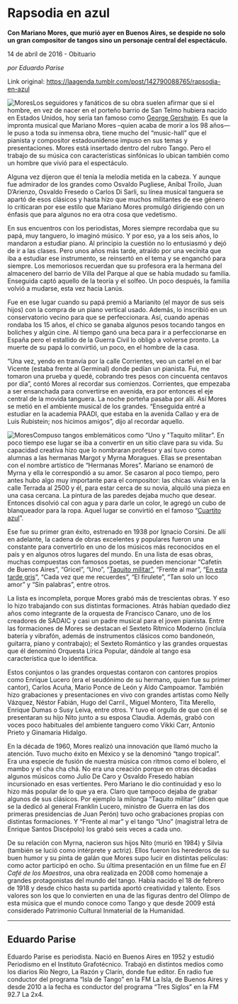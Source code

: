 # Rapsodia en azul

**Con Mariano Mores, que murió ayer en Buenos Aires, se despide no solo un gran compositor de tangos sino un personaje central del espectáculo.**

14 de abril de 2016 - Obituario

_por Eduardo Parise_

Link original: https://laagenda.tumblr.com/post/142790088765/rapsodia-en-azul

![Mores](https://64.media.tumblr.com/22b91c19dbc23e887dd5982025e19332/tumblr_inline_pk0w4paadG1t6q87u_500.jpg)Los seguidores y fanáticos de su obra suelen afirmar que si el hombre, en vez de nacer en el porteño barrio de San Telmo hubiera nacido en Estados Unidos, hoy sería tan famoso como [George Gershwin](https://www.youtube.com/watch?v=eFHdRkeEnpM). Es que la impronta musical que Mariano Mores –quien acaba de morir a los 98 años— le puso a toda su inmensa obra, tiene mucho del “music-hall” que el pianista y compositor estadounidense impuso en sus temas y presentaciones. Mores está insertado dentro del rubro Tango. Pero el trabajo de su música con características sinfónicas lo ubican también como un hombre que vivió para el espectáculo.

Alguna vez dijeron que él tenía la melodía metida en la cabeza. Y aunque fue admirador de los grandes como Osvaldo Pugliese, Aníbal Troilo, Juan D’Arienzo, Osvaldo Fresedo o Carlos Di Sarli, su línea musical tanguera se apartó de esos clásicos y hasta hizo que muchos militantes de ese género lo criticaran por ese estilo que Mariano Mores promulgó dirigiendo con un énfasis que para algunos no era otra cosa que vedetismo.

En sus encuentros con los periodistas, Mores siempre recordaba que su papá, muy tanguero, lo imaginó músico. Y por eso, ya a los seis años, lo mandaron a estudiar piano. Al principio la cuestión no lo entusiasmó y dejó de ir a las clases. Pero unos años más tarde, atraído por una vecinita que iba a estudiar ese instrumento, se reinsertó en el tema y se enganchó para siempre. Los memoriosos recuerdan que su profesora era la hermana del almacenero del barrio de Villa del Parque al que se había mudado su familia. Enseguida captó aquello de la teoría y el solfeo. Un poco después, la familia volvió a mudarse, esta vez hacia Lanús.

Fue en ese lugar cuando su papá premió a Marianito (el mayor de sus seis hijos) con la compra de un piano vertical usado. Además, lo inscribió en un conservatorio vecino para que se perfeccionara. Así, cuando apenas rondaba los 15 años, el chico se ganaba algunos pesos tocando tangos en boliches y algún cine. Al tiempo ganó una beca para ir a perfeccionarse en España pero el estallido de la Guerra Civil lo obligó a volverse pronto. La muerte de su papá lo convirtió, un poco, en el hombre de la casa.

“Una vez, yendo en tranvía por la calle Corrientes, veo un cartel en el bar Vicente (estaba frente al Germinal) donde pedían un pianista. Fui, me tomaron una prueba y quedé, cobrando tres pesos con cincuenta centavos por día”, contó Mores al recordar sus comienzos. Corrientes, que empezaba a ser ensanchada para convertirse en avenida, era por entonces el eje central de la movida tanguera. La noche porteña pasaba por allí. Así Mores se metió en el ambiente musical de los grandes. “Enseguida entré a estudiar en la academia PAADI, que estaba en la avenida Callao y era de Luis Rubistein; nos hicimos amigos”, dijo al recordar aquello.

![Mores](https://64.media.tumblr.com/22b91c19dbc23e887dd5982025e19332/tumblr_inline_pk0w4paadG1t6q87u_500.jpg)Compuso tangos emblemáticos como “Uno y "Taquito militar”. En poco tiempo ese lugar se iba a convertir en un sitio clave para su vida. Su capacidad creativa hizo que lo nombraran profesor y así tuvo como alumnas a las hermanas Margot y Myrna Moragues. Ellas se presentaban con el nombre artístico de “Hermanas Mores”. Mariano se enamoró de Myrna y ella le correspondió a su amor. Se casaron al poco tiempo, pero antes hubo algo muy importante para el compositor: las chicas vivían en la calle Terrada al 2500 y él, para estar cerca de su novia, alquiló una pieza en una casa cercana. La pintura de las paredes dejaba mucho que desear. Entonces disolvió cal con agua y para darle un color, le agregó un cubo de blanqueador para la ropa. Aquel lugar se convirtió en el famoso “[Cuartito azul](https://www.youtube.com/watch?v=7ViOAECIxuM)”.

Ese fue su primer gran éxito, estrenado en 1938 por Ignacio Corsini. De allí en adelante, la cadena de obras excelentes y populares fueron una constante para convertirlo en uno de los músicos más reconocidos en el país y en algunos otros lugares del mundo. En una lista de esas obras, muchas compuestas con famosos poetas, se pueden mencionar “Cafetín de Buenos Aires”, “Gricel”, “Uno”, “[Taquito militar”](https://www.youtube.com/watch?v=vyk92EHo40s), “Frente al mar”, “[En esta tarde gris](https://www.youtube.com/watch?v=2GP6vuji3HU)”, “Cada vez que me recuerdes”, “El firulete”, “Tan solo un loco amor” y “Sin palabras”, entre otros.

La lista es incompleta, porque Mores grabó más de trescientas obras. Y eso lo hizo trabajando  con sus distintas formaciones. Atrás habían quedado diez años como integrante de la orquesta de Francisco Canaro, uno de los creadores de SADAIC y casi un padre musical para el joven pianista. Entre las formaciones de Mores se destacan el Sexteto Rítmico Moderno (incluía batería y vibrafón, además de instrumentos clásicos como bandoneón, guitarra, piano y contrabajo); el Sexteto Romántico y las grandes orquestas que él denominó Orquesta Lírica Popular, dándole al tango esa característica que lo identifica.

Estos conjuntos o las grandes orquestas contaron con cantores propios como Enrique Lucero (era el seudónimo de su hermano, quien fue su primer cantor), Carlos Acuña, Mario Ponce de León y Aldo Campoamor. También hizo grabaciones y presentaciones en vivo con grandes artistas como Nelly Vázquez, Néstor Fabián, Hugo del Carril., Miguel Montero, Tita Merello, Enrique Dumas o Susy Leiva, entre otros. Y tuvo el orgullo de que con él se presentaran su hijo Nito junto a su esposa Claudia. Además, grabó con voces poco habituales del ambiente tanguero como Vikki Carr, Antonio Prieto y Ginamaria Hidalgo.

En la década de 1960, Mores realizó una innovación que llamó mucho la atención. Tuvo mucho éxito en México y se la denominó “tango tropical”. Era una especie de fusión de nuestra música con ritmos como el bolero, el mambo y el cha cha chá. No era una creación porque en otras décadas algunos músicos como Julio De Caro y Osvaldo Fresedo habían incursionado en esas vertientes. Pero Mariano le dio continuidad y eso lo hizo más popular de lo que ya era.  Claro que tampoco dejaba de grabar algunos de sus clásicos. Por ejemplo la milonga “Taquito militar” (dicen que se la dedicó al general Franklin Lucero, ministro de Guerra en las dos primeras presidencias de Juan Perón) tuvo ocho grabaciones propias con distintas formaciones. Y “Frente al mar” y el tango “Uno” (magistral letra de Enrique Santos Discépolo) los grabó seis veces a cada uno.

De su relación con Myrna, nacieron sus hijos Nito (murió en 1984) y Silvia (también se lució como intérprete y actriz). Ellos fueron los herederos de su buen humor y su pinta de galán que Mores supo lucir en distintas películas: como actor participó en ocho. Su última presentación en un filme fue en *El Café de los Maestros*, una obra realizada en 2008 como homenaje a grandes protagonistas del mundo del tango. Había nacido el 18 de febrero de 1918 y desde chico hasta su partida aportó creatividad y talento. Esos valores son los que lo convierten en una de las figuras dentro del Olimpo de esta música que el mundo conoce como Tango y que desde 2009 está considerado Patrimonio Cultural Inmaterial de la Humanidad. 



---

 Eduardo Parise
---------------

 Eduardo Parise es periodista. Nació en Buenos Aires en 1952 y estudió Periodismo en el Instituto Grafotécnico. Trabajó en distintos medios como los diarios Río Negro, La Razón y Clarín, donde fue editor. En radio fue conductor del programa “Isla de Tango” en la FM La Isla, de Buenos Aires y desde 2010 a la fecha es conductor del programa “Tres Siglos” en la FM 92.7 La 2x4.

